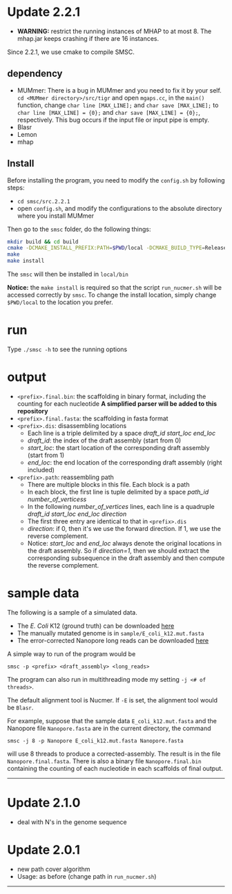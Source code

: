 # Update 2.2.1

* **WARNING:** restrict the running instances of MHAP to at most 8. The mhap.jar keeps crashing if there are 16 instances.

Since 2.2.1, we use cmake to compile SMSC.

## dependency

* MUMmer: There is a bug in MUMmer and you need to fix it by your self. `cd <MUMmer directory>/src/tigr` and open `mgaps.cc`, in the `main()` function, change `char line [MAX_LINE];` and `char save [MAX_LINE];` to `char line [MAX_LINE] = {0};` and `char save [MAX_LINE] = {0};`, respectively. This bug occurs if the input file or input pipe is empty.
* Blasr
* Lemon
* mhap

## Install

Before installing the program, you need to modify the `config.sh` by following steps:

* `cd smsc/src.2.2.1`
* open `config.sh`, and modify the configurations to the absolute directory where you install MUMmer 

Then go to the `smsc` folder, do the following things:

```bash
mkdir build && cd build
cmake -DCMAKE_INSTALL_PREFIX:PATH=$PWD/local -DCMAKE_BUILD_TYPE=Release ..
make
make install
```

The `smsc` will then be installed in `local/bin`

**Notice:** the `make install` is required so that the script `run_nucmer.sh` will be accessed correctly by `smsc`. To change the install location, simply change `$PWD/local` to the location you prefer.

# run

Type `./smsc -h` to see the running options

# output

* `<prefix>.final.bin`: the scaffolding in binary format, including the counting for each nucleotide **A simplified parser will be added to this repository**
* `<prefix>.final.fasta`: the scaffolding in fasta format
* `<prefix>.dis`: disassembling locations
    * Each line is a triple delimited by a space *draft_id start_loc end_loc*
    * *draft_id*: the index of the draft assembly (start from 0)
    * *start_loc*: the start location of the corresponding draft assembly (start from 1)
    * *end_loc*: the end location of the corresponding draft assembly (right included)
* `<prefix>.path`: reassembling path
    * There are multiple blocks in this file. Each block is a path
    * In each block, the first line is tuple delimited by a space *path_id number_of_verticess*
    * In the following *number_of_vertices* lines, each line is a quadruple *draft_id start_loc end_loc direction*
    * The first three entry are identical to that in `<prefix>.dis`
    * *direction*: if 0, then it's we use the forward direction. If 1, we use the reverse complement.
    * Notice: *start_loc* and *end_loc* always denote the original locations in the draft assembly. So if *direction=1*, then we should extract the corresponding subsequence in the draft assembly and then compute the reverse complement.

# sample data

The following is a sample of a simulated data.

* The *E. Coli* K12 (ground truth) can be downloaded [here](http://www.ncbi.nlm.nih.gov/nuccore/NC_000913)
* The manually mutated genome is in `sample/E_coli_k12.mut.fasta`
* The error-corrected Nanopore long reads can be downloaded [here](http://labshare.cshl.edu/shares/schatzlab/www-data/nanocorr/2015.07.07/ecoli_ONT_Nanocorr_Corrected_reads.fa.gz)

A simple way to run of the program would be
```
smsc -p <prefix> <draft_assembly> <long_reads>
```

The program can also run in multithreading mode my setting `-j <# of threads>`.

The default alignment tool is Nucmer. If `-E` is set, the alignment tool would be `Blasr`.

For example, suppose that the sample data `E_coli_k12.mut.fasta` and the Nanopore file `Nanopore.fasta` are in the current directory, the command 
```
smsc -j 8 -p Nanopore E_coli_k12.mut.fasta Nanopore.fasta
``` 
will use 8 threads to produce a corrected-assembly. The result is in the file `Nanopore.final.fasta`. There is also a binary file `Nanopore.final.bin` containing the counting of each nucleotide in each scaffolds of final output.


---

# Update 2.1.0
* deal with N's in the genome sequence

# Update 2.0.1
* new path cover algorithm
* Usage: as before (change path in `run_nucmer.sh`)

---

